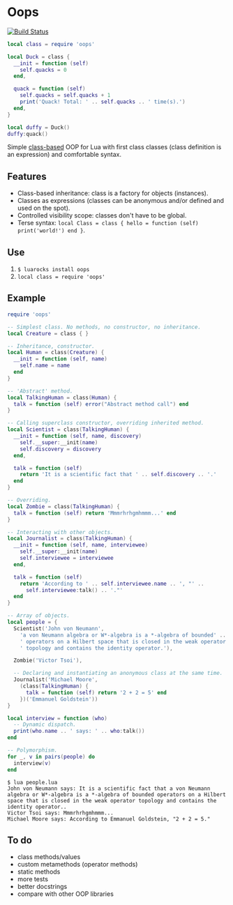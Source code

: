 Oops
====

[![Build Status](https://travis-ci.org/blacktaxi/oops.png?branch=master)](https://travis-ci.org/blacktaxi/oops)

```lua
local class = require 'oops'

local Duck = class {
  __init = function (self)
    self.quacks = 0
  end,

  quack = function (self)
    self.quacks = self.quacks + 1
    print('Quack! Total: ' .. self.quacks .. ' time(s).')
  end,
}

local duffy = Duck()
duffy:quack()
```

Simple [class-based](http://en.wikipedia.org/wiki/Class-based_programming) OOP for Lua with first
class classes (class definition is an expression) and comfortable syntax.

Features
--------
* Class-based inheritance: class is a factory for objects (instances).
* Classes as expressions (classes can be anonymous and/or defined and used on the spot).
* Controlled visibility scope: classes don't have to be global.
* Terse syntax: ```local Class = class { hello = function (self) print('world!') end }```.

Use
---

1.   `$ luarocks install oops`
2.   `local class = require 'oops'`

Example
-------
```lua
require 'oops'

-- Simplest class. No methods, no constructor, no inheritance.
local Creature = class { }

-- Inheritance, constructor.
local Human = class(Creature) {
  __init = function (self, name)
    self.name = name
  end
}

-- 'Abstract' method.
local TalkingHuman = class(Human) {
  talk = function (self) error("Abstract method call") end
}

-- Calling superclass constructor, overriding inherited method.
local Scientist = class(TalkingHuman) {
  __init = function (self, name, discovery)
    self.__super:__init(name)
    self.discovery = discovery
  end,

  talk = function (self)
    return 'It is a scientific fact that ' .. self.discovery .. '.'
  end
}

-- Overriding.
local Zombie = class(TalkingHuman) {
  talk = function (self) return 'Mmmrhrhgmhmmm...' end
}

-- Interacting with other objects.
local Journalist = class(TalkingHuman) {
  __init = function (self, name, interviewee)
    self.__super:__init(name)
    self.interviewee = interviewee
  end,

  talk = function (self)
    return 'According to ' .. self.interviewee.name .. ', "' ..
      self.interviewee:talk() .. '."'
  end
}

-- Array of objects.
local people = { 
  Scientist('John von Neumann', 
    'a von Neumann algebra or W*-algebra is a *-algebra of bounded' .. 
    ' operators on a Hilbert space that is closed in the weak operator' .. 
    ' topology and contains the identity operator.'),

  Zombie('Victor Tsoi'),

  -- Declaring and instantiating an anonymous class at the same time.
  Journalist('Michael Moore',
    (class(TalkingHuman) { 
      talk = function (self) return '2 + 2 = 5' end 
    })('Emmanuel Goldstein'))
}

local interview = function (who)
  -- Dynamic dispatch.
  print(who.name .. ' says: ' .. who:talk())
end

-- Polymorphism.
for _, v in pairs(people) do
  interview(v)
end
```

```
$ lua people.lua
John von Neumann says: It is a scientific fact that a von Neumann algebra or W*-algebra is a *-algebra of bounded operators on a Hilbert space that is closed in the weak operator topology and contains the identity operator..
Victor Tsoi says: Mmmrhrhgmhmmm...
Michael Moore says: According to Emmanuel Goldstein, "2 + 2 = 5."
```

To do
-----
- class methods/values
- custom metamethods (operator methods)
- static methods
- more tests
- better docstrings
- compare with other OOP libraries

